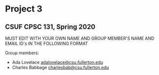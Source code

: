 # Project 3
## CSUF CPSC 131, Spring 2020

MUST EDIT WITH YOUR OWN NAME AND GROUP MEMBER'S NAME AND EMAIL ID's IN THE FOLLOWING FORMAT

Group members:
- Ada Lovelace adalovelace@csu.fullerton.edu
- Charles Babbage charlesbab@csu.fullerton.edu
